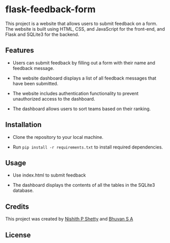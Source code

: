 # flask-feedback-form

This project is a website that allows users to submit feedback on a form. The website is built using HTML, CSS, and JavaScript for the front-end, and Flask and SQLite3 for the backend.

## Features

  * Users can submit feedback by filling out a form with their name and feedback message.

  * The website dashboard displays a list of all feedback messages that have been submitted.

  * The website includes authentication functionality to prevent unauthorized access to the dashboard.
  
  * The dashboard allows users to sort teams based on their ranking.
  
## Installation
  
  * Clone the repository to your local machine.

  * Run ``` pip install -r requirements.txt ``` to install required dependencies.


## Usage

 * Use index.html to submit feedback

 * The dashboard displays the contents of all the tables in the SQLite3 database.

## Credits

  This project was created by [Nishith P Shetty](https://github.com/nishith-p-shetty) and [Bhuvan S A](https://github.com/BhuvanSA)

## License
